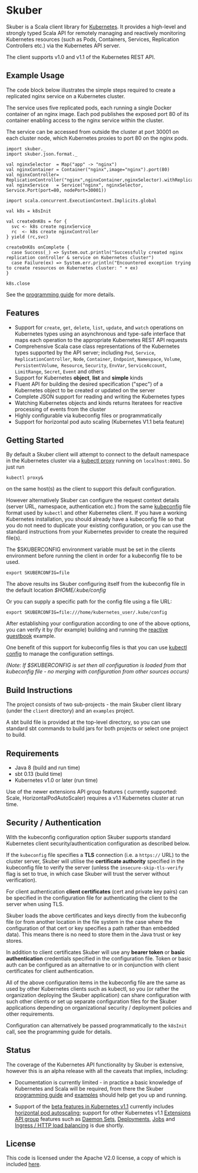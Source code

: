 # Skuber

Skuber is a Scala client library for [Kubernetes](http://kubernetes.io). It provides a high-level and strongly typed Scala API for remotely managing and reactively monitoring Kubernetes resources (such as Pods, Containers, Services, Replication Controllers etc.) via the Kubernetes API server.

The client supports v1.0 and v1.1 of the Kubernetes REST API.

## Example Usage

The code block below illustrates the simple steps required to create a replicated nginx service on a Kubernetes cluster.
 
The service uses five replicated pods, each running a single Docker container of an nginx image. Each pod publishes the exposed port 80 of its container enabling access to the nginx service within the cluster.

The service can be accessed from outside the cluster at port 30001 on each cluster node, which Kubernetes proxies to port 80 on the nginx pods. 

    import skuber._
    import skuber.json.format._

    val nginxSelector  = Map("app" -> "nginx")
    val nginxContainer = Container("nginx",image="nginx").port(80)
    val nginxController= ReplicationController("nginx",nginxContainer,nginxSelector).withReplicas(5)
    val nginxService   = Service("nginx", nginxSelector, Service.Port(port=80, nodePort=30001)) 

    import scala.concurrent.ExecutionContext.Implicits.global

    val k8s = k8sInit

    val createOnK8s = for {
      svc <- k8s create nginxService
      rc  <- k8s create nginxController
    } yield (rc,svc)

    createOnK8s onComplete {
      case Success(_) => System.out.println("Successfully created nginx replication controller & service on Kubernetes cluster")
      case Failure(ex) => System.err.println("Encountered exception trying to create resources on Kubernetes cluster: " + ex)
    }

    k8s.close

See the [programming guide](docs/GUIDE.md) for more details.

## Features

- Support for `create`, `get`, `delete`, `list`, `update`, and `watch` operations on Kubernetes types using an asynchronous and type-safe interface that maps each operation to the appropriate Kubernetes REST API requests
- Comprehensive Scala case class representations of the Kubernetes types supported by the API server; including `Pod`, `Service`, `ReplicationController`, `Node`, `Container`, `Endpoint`, `Namespace`, `Volume`, `PersistentVolume`,` Resource`, `Security`, `EnvVar`, `ServiceAccount`, `LimitRange`, `Secret`, `Event` and others
- Support for Kubernetes **object**, **list** and **simple** kinds
- Fluent API for building the desired specification ("spec") of a Kubernetes object to be created or updated on the server 
- Complete JSON support for reading and writing the Kubernetes types
- Watching Kubernetes objects and kinds returns Iteratees for reactive processing of events from the cluster
- Highly configurable via kubeconfig files or programmatically
- Support for horizontal pod auto scaling (Kubernetes V1.1 beta feature)

## Getting Started

By default a Skuber client will attempt to connect to the default namespace in the  Kubernetes cluster via a [kubectl proxy](http://kubernetes.io/v1.1/docs/user-guide/kubectl/kubectl_proxy.html) running on `localhost:8001`. So just run 

	kubectl proxy& 

on the same host(s) as the client to support this default configuration.

However alternatively Skuber can configure the request context details (server URL, namespace, authentication etc.) from the same [kubeconfig](http://kubernetes.io/v1.1/docs/user-guide/kubeconfig-file.html) file format used by `kubectl` and other Kubernetes client. If you have a working Kubernetes installation, you should already have a kubeconfig file so that you do not need to duplicate your existing configuration, or you can use the standard instructions from your Kubernetes provider to create the required file(s). 

The $SKUBERCONFIG environment variable must be set in the clients environment before running the client in order for a kubeconfig file to be used.

    export SKUBERCONFIG=file 

The above results ins Skuber configuring itself from the kubeconfig file in the default location *$HOME/.kube/config*

Or you can supply a specific path for the config file using a file URL:

    export SKUBERCONFIG=file:///home/kubernetes_user/.kube/config

After establishing your configuration according to one of the above options, you can verify it by (for example) building and running the [reactive guestbook](examples/src/main/scala/skuber/examples/guestbook) example.

One benefit of this support for kubeconfig files is that you can use [kubectl config](http://kubernetes.io/v1.1/docs/user-guide/kubectl/kubectl_config.html) to manage the configuration settings.

*(Note: If $SKUBERCONFIG is set then all configuration is loaded from that kubeconfig file - no merging with configuration from other sources occurs)*

## Build Instructions

The project consists of two sub-projects - the main Skuber client library (under the `client` directory) and an `examples` project.

A sbt build file is provided at the top-level directory, so you can use standard sbt commands to build jars for both projects or select one project to build.

## Requirements

- Java 8 (build and run time)
- sbt 0.13 (build time)
- Kubernetes v1.0 or later (run time)

Use of the newer extensions API group features ( currently supported: Scale, HorizontalPodAutoScaler) requires a v1.1 Kubernetes cluster at run time. 

## Security / Authentication

With the kubeconfig configuration option Skuber supports standard Kubernetes client security/authentication configuration as described below.

If the `kubeconfig` file specifies a **TLS** connection (i.e. a `https://` URL) to the cluster server, Skuber will utilise the **certificate authority** specified in the kubeconfig file to verify the server (unless the `insecure-skip-tls-verify` flag is set to true, in which case Skuber will trust the server without verification).

For client authentication **client certificates** (cert and private key pairs) can be specified in the configuration file for authenticating the client to the server when using TLS.

Skuber loads the above certificates and keys directly from the kubeconfig file (or from another location in the file system in the case where the configuration of that cert or key specifies a path rather than embedded data). This means there is no need to store them in the Java trust or key stores. 

In addition to client certificates Skuber will use any **bearer token** or **basic authentication** credentials specified in the configuration file. Token or basic auth can be configured as an alternative to or in conjunction with client certificates for client authentication.

All of the above configuration items in the kubeconfig file are the same as used by other Kubernetes clients such as kubectl, so you (or rather the organization deploying the Skuber application) can share configuration with such other clients or set up separate configuration files for the Skuber applications depending on organizational security / deployment policies and other requirements. 

Configuration can alternatively be passed programmatically to the `k8sInit` call, see the programming guide for details.

## Status

The coverage of the Kubernetes API functionality by Skuber is extensive, however this is an alpha release with all the caveats that implies, including:

- Documentation is currently limited - in practice a basic knowledge of Kubernetes and Scala will be required, from there the Skuber [programming guide](docs/GUIDE.md) and [examples](examples/src/main/scala/skuber/examples) should help get you up and running.

- Support of the [beta features in Kubernetes v1.1](http://blog.kubernetes.io/2015/11/Kubernetes-1-1-Performance-upgrades-improved-tooling-and-a-growing-community.html) currently includes [horizontal pod autoscaling](http://kubernetes.io/v1.1/docs/user-guide/horizontal-pod-autoscaler.html); support for other Kubernetes v1.1 [Extensions API group](http://kubernetes.io/v1.1/docs/api.html#api-groups) features such as [Daemon Sets](http://kubernetes.io/v1.1/docs/admin/daemons.html), [Deployments](http://kubernetes.io/v1.1/docs/user-guide/deployments.html), [Jobs](http://kubernetes.io/v1.1/docs/user-guide/jobs.html) and [Ingress / HTTP load balancing](http://kubernetes.io/v1.1/docs/user-guide/ingress.html) is due shortly.

## License

This code is licensed under the Apache V2.0 license, a copy of which is included [here](LICENSE.txt).
